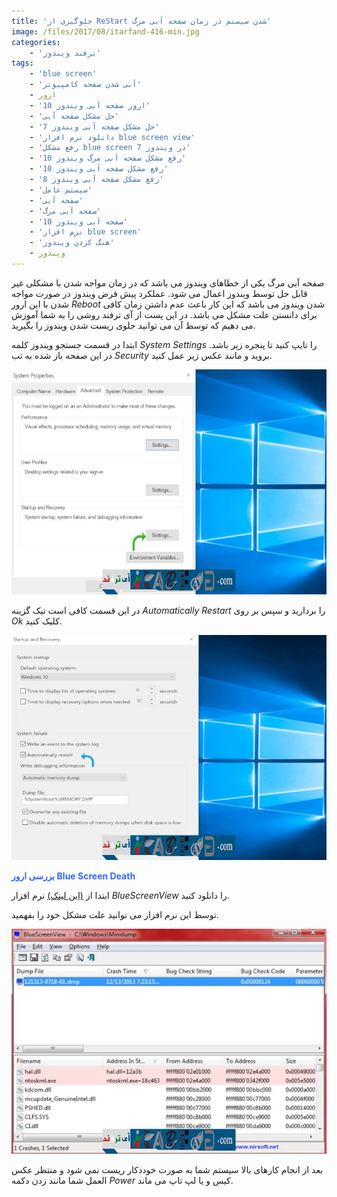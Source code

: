 ```yaml
---
title: 'جلوگیری از ReStart شدن سیستم در زمان صفحه آبی مرگ'
image: /files/2017/08/itarfand-416-min.jpg
categories:
    - 'ترفند ویندوز'
tags:
    - 'blue screen'
    - 'آبی شدن صفحه کامپیوتر'
    - ارور
    - 'ارور صفحه آبی ویندوز 10'
    - 'حل مشکل صفحه آبی'
    - 'حل مشکل صفحه آبی ویندوز 7'
    - 'دانلود نرم افزار blue screen view'
    - 'رفع مشکل blue screen در ویندوز 7'
    - 'رفع مشکل صفحه آبی مرگ ویندوز 10'
    - 'رفع مشکل صفحه آبی ویندوز 10'
    - 'رفع مشکل صفحه آبی ویندوز 8'
    - 'سیستم عامل'
    - 'صفحه آبی'
    - 'صفحه آبی مرگ'
    - 'صفحه آبی ویندوز 10'
    - 'نرم افزار blue screen'
    - 'هنگ کردن ویندوز'
    - ویندوز
---
```


صفحه آبی مرگ یکی از خطاهای ویندوز می باشد که در زمان مواجه شدن با مشکلی غیر قابل حل توسط ویندوز اعمال می شود. عملکرد پیش فرض ویندوز در صورت مواجه شدن با این ارور *Reboot* شدن ویندوز می باشد که این کار باعث عدم داشتن زمان کافی برای دانستن علت مشکل می باشد. در این پست از آی ترفند روشی را به شما آموزش می دهیم که توسط آن می توانید جلوی ریست شدن ویندوز را بگیرید.

ابتدا در قسمت جستجو ویندوز کلمه *System Settings* را تایپ کنید تا پنجره زیر باشد. در این صفحه باز شده به تب *Security* بروید و مانند عکس زیر عمل کنید.

![mhkarami97](/files/2017/08/itarfand-413-min.jpg)

در این قسمت کافی است تیک گزینه *Automatically Restart* را بردارید و سپس بر روی *Ok* کلیک کنید.

![mhkarami97](/files/2017/08/itarfand-414-min.jpg)

<span style="color: #3366ff;">**بررسی ارور Blue Screen Death**</span>

ابتدا از [(این لینک)](https://bluescreenview.en.softonic.com/) نرم افزار *BlueScreenView* را دانلود کنید.

توسط این نرم افزار می توانید علت مشکل خود را بفهمید.

![mhkarami97](/files/2017/08/itarfand-415-min.jpg)

بعد از انجام کارهای بالا سیستم شما به صورت خوددکار ریست نمی شود و منتظر عکس العمل شما مانند زدن دکمه *Power* کیس و یا لپ تاپ می ماند.